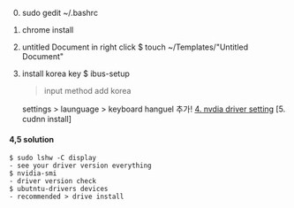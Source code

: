 0. sudo gedit ~/.bashrc 
1. chrome install
2. untitled Document in right click 
	$ touch ~/Templates/"Untitled Document"
3. install korea key
	$ ibus-setup 
	> input method 
	> add
	> korea
	
	settings > launguage > keyboard hanguel 추가!
[4. nvdia driver setting](#4,5-solution)
[5. cudnn install] 

#### 4,5 solution
```
$ sudo lshw -C display 
- see your driver version everything
$ nvidia-smi 
- driver version check
$ ubutntu-drivers devices
- recommended > drive install
```

